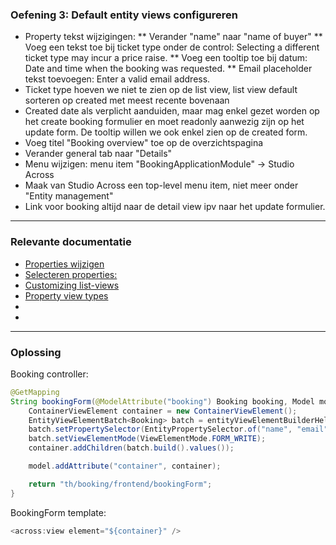 ### Oefening 3: Default entity views configureren
        
* Property tekst wijzigingen:
** Verander "name" naar "name of buyer"
** Voeg een tekst toe bij ticket type onder de control: Selecting a different ticket type may incur a price raise.
** Voeg een tooltip toe bij datum: Date and time when the booking was requested.
** Email placeholder tekst toevoegen: Enter a valid email address.
* Ticket type hoeven we niet te zien op de list view, list view default sorteren op created met meest recente bovenaan
* Created date als verplicht aanduiden, maar mag enkel gezet worden op het create booking formulier en moet readonly aanwezig zijn op het update form. De tooltip willen we ook enkel zien op de created form.
* Voeg titel "Booking overview" toe op de overzichtspagina
* Verander general tab naar "Details"
* Menu wijzigen: menu item "BookingApplicationModule" → Studio Across
* Maak van Studio Across een top-level menu item, niet meer onder "Entity management"
* Link voor booking altijd naar de detail view ipv naar het update formulier.
----

### Relevante documentatie

*  [Properties wijzigen](https://across-docs.foreach.be/across-site/production/entity-module/3.2.0/customizing-entities/index.html#_configuring_properties)
*  [Selecteren properties:](https://across-docs.foreach.be/across-site/production/entity-module/3.2.0/customizing-entities/entity-views.html#_selecting_properties)
*  [Customizing list-views](https://across-docs.foreach.be/across-site/production/entity-module/3.2.0/building-views/list-view.html)
*  [Property view types](https://across-docs.foreach.be/across-site/production/entity-module/3.2.0/property-controls/index.html)
*  []()
*  []()
----

### Oplossing

Booking controller:

```java
@GetMapping
String bookingForm(@ModelAttribute("booking") Booking booking, Model model) {
    ContainerViewElement container = new ContainerViewElement();
    EntityViewElementBatch<Booking> batch = entityViewElementBuilderHelper.createBatchForEntity(booking);
    batch.setPropertySelector(EntityPropertySelector.of("name", "email", "ticketType", "created", "numberOfTickets"));
    batch.setViewElementMode(ViewElementMode.FORM_WRITE);
    container.addChildren(batch.build().values());

    model.addAttribute("container", container);

    return "th/booking/frontend/bookingForm";
}
```

BookingForm template:
```java
<across:view element="${container}" />
```